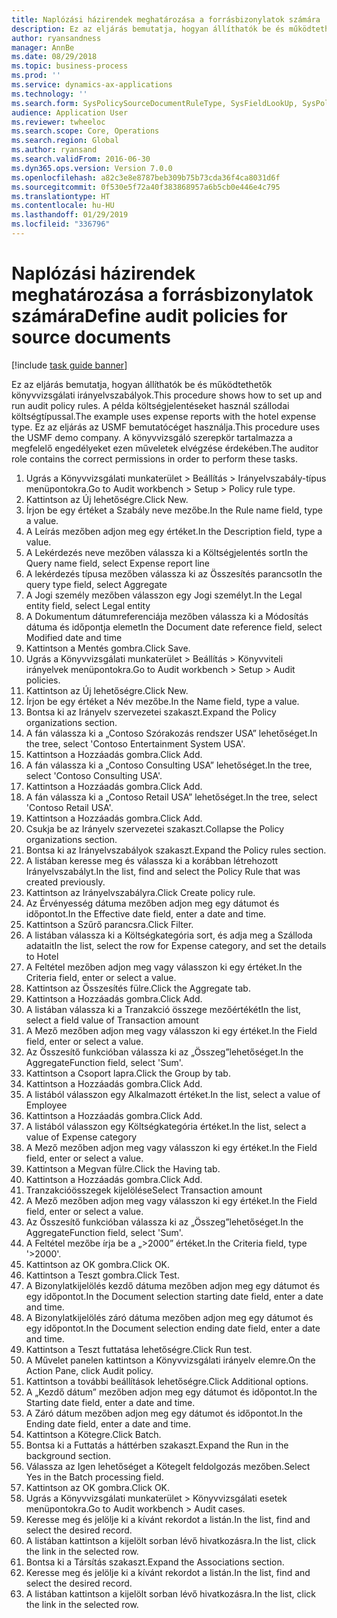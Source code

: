 ```yaml
---
title: Naplózási házirendek meghatározása a forrásbizonylatok számára
description: Ez az eljárás bemutatja, hogyan állíthatók be és működtethetők könyvvizsgálati irányelvszabályok.
author: ryansandness
manager: AnnBe
ms.date: 08/29/2018
ms.topic: business-process
ms.prod: ''
ms.service: dynamics-ax-applications
ms.technology: ''
ms.search.form: SysPolicySourceDocumentRuleType, SysFieldLookUp, SysPolicyListPage, SysPolicy, AuditPolicyRule, SysQueryForm, SysQueryFieldLookUp, AuditPolicyDateSelection, AuditPolicyAdditionalOption, BatchJob, CaseDetail
audience: Application User
ms.reviewer: twheeloc
ms.search.scope: Core, Operations
ms.search.region: Global
ms.author: ryansand
ms.search.validFrom: 2016-06-30
ms.dyn365.ops.version: Version 7.0.0
ms.openlocfilehash: a82c3e8e8787beb309b75b73cda36f4ca8031d6f
ms.sourcegitcommit: 0f530e5f72a40f383868957a6b5cb0e446e4c795
ms.translationtype: HT
ms.contentlocale: hu-HU
ms.lasthandoff: 01/29/2019
ms.locfileid: "336796"
---
```

# <a name="define-audit-policies-for-source-documents"></a><span data-ttu-id="74480-103">Naplózási házirendek meghatározása a forrásbizonylatok számára</span><span class="sxs-lookup"><span data-stu-id="74480-103">Define audit policies for source documents</span></span>

[!include [task guide banner](../../includes/task-guide-banner.md)]

<span data-ttu-id="74480-104">Ez az eljárás bemutatja, hogyan állíthatók be és működtethetők könyvvizsgálati irányelvszabályok.</span><span class="sxs-lookup"><span data-stu-id="74480-104">This procedure shows how to set up and run audit policy rules.</span></span> <span data-ttu-id="74480-105">A példa költségjelentéseket használ szállodai költségtípussal.</span><span class="sxs-lookup"><span data-stu-id="74480-105">The example uses expense reports with the hotel expense type.</span></span> <span data-ttu-id="74480-106">Ez az eljárás az USMF bemutatócéget használja.</span><span class="sxs-lookup"><span data-stu-id="74480-106">This procedure uses the USMF demo company.</span></span> <span data-ttu-id="74480-107">A könyvvizsgáló szerepkör tartalmazza a megfelelő engedélyeket ezen műveletek elvégzése érdekében.</span><span class="sxs-lookup"><span data-stu-id="74480-107">The auditor role contains the correct permissions in order to perform these tasks.</span></span>

1. <span data-ttu-id="74480-108">Ugrás a Könyvvizsgálati munkaterület > Beállítás > Irányelvszabály-típus menüpontokra.</span><span class="sxs-lookup"><span data-stu-id="74480-108">Go to Audit workbench > Setup > Policy rule type.</span></span>
2. <span data-ttu-id="74480-109">Kattintson az Új lehetőségre.</span><span class="sxs-lookup"><span data-stu-id="74480-109">Click New.</span></span>
3. <span data-ttu-id="74480-110">Írjon be egy értéket a Szabály neve mezőbe.</span><span class="sxs-lookup"><span data-stu-id="74480-110">In the Rule name field, type a value.</span></span>
4. <span data-ttu-id="74480-111">A Leírás mezőben adjon meg egy értéket.</span><span class="sxs-lookup"><span data-stu-id="74480-111">In the Description field, type a value.</span></span>
5. <span data-ttu-id="74480-112">A Lekérdezés neve mezőben válassza ki a Költségjelentés sort</span><span class="sxs-lookup"><span data-stu-id="74480-112">In the Query name field, select Expense report line</span></span>
6. <span data-ttu-id="74480-113">A lekérdezés típusa mezőben válassza ki az Összesítés parancsot</span><span class="sxs-lookup"><span data-stu-id="74480-113">In the query type field, select Aggregate</span></span>
7. <span data-ttu-id="74480-114">A Jogi személy mezőben válasszon egy Jogi személyt.</span><span class="sxs-lookup"><span data-stu-id="74480-114">In the Legal entity field, select Legal entity</span></span>
8. <span data-ttu-id="74480-115">A Dokumentum dátumreferenciája mezőben válassza ki a Módosítás dátuma és időpontja elemet</span><span class="sxs-lookup"><span data-stu-id="74480-115">In the Document date reference field, select Modified date and time</span></span>
9. <span data-ttu-id="74480-116">Kattintson a Mentés gombra.</span><span class="sxs-lookup"><span data-stu-id="74480-116">Click Save.</span></span>
10. <span data-ttu-id="74480-117">Ugrás a Könyvvizsgálati munkaterület > Beállítás > Könyvviteli irányelvek menüpontokra.</span><span class="sxs-lookup"><span data-stu-id="74480-117">Go to Audit workbench > Setup > Audit policies.</span></span>
11. <span data-ttu-id="74480-118">Kattintson az Új lehetőségre.</span><span class="sxs-lookup"><span data-stu-id="74480-118">Click New.</span></span>
12. <span data-ttu-id="74480-119">Írjon be egy értéket a Név mezőbe.</span><span class="sxs-lookup"><span data-stu-id="74480-119">In the Name field, type a value.</span></span>
13. <span data-ttu-id="74480-120">Bontsa ki az Irányelv szervezetei szakaszt.</span><span class="sxs-lookup"><span data-stu-id="74480-120">Expand the Policy organizations section.</span></span>
14. <span data-ttu-id="74480-121">A fán válassza ki a „Contoso Szórakozás rendszer USA” lehetőséget.</span><span class="sxs-lookup"><span data-stu-id="74480-121">In the tree, select 'Contoso Entertainment System USA'.</span></span>
15. <span data-ttu-id="74480-122">Kattintson a Hozzáadás gombra.</span><span class="sxs-lookup"><span data-stu-id="74480-122">Click Add.</span></span>
16. <span data-ttu-id="74480-123">A fán válassza ki a „Contoso Consulting USA” lehetőséget.</span><span class="sxs-lookup"><span data-stu-id="74480-123">In the tree, select 'Contoso Consulting USA'.</span></span>
17. <span data-ttu-id="74480-124">Kattintson a Hozzáadás gombra.</span><span class="sxs-lookup"><span data-stu-id="74480-124">Click Add.</span></span>
18. <span data-ttu-id="74480-125">A fán válassza ki a „Contoso Retail USA” lehetőséget.</span><span class="sxs-lookup"><span data-stu-id="74480-125">In the tree, select 'Contoso Retail USA'.</span></span>
19. <span data-ttu-id="74480-126">Kattintson a Hozzáadás gombra.</span><span class="sxs-lookup"><span data-stu-id="74480-126">Click Add.</span></span>
20. <span data-ttu-id="74480-127">Csukja be az Irányelv szervezetei szakaszt.</span><span class="sxs-lookup"><span data-stu-id="74480-127">Collapse the Policy organizations section.</span></span>
21. <span data-ttu-id="74480-128">Bontsa ki az Irányelvszabályok szakaszt.</span><span class="sxs-lookup"><span data-stu-id="74480-128">Expand the Policy rules section.</span></span>
22. <span data-ttu-id="74480-129">A listában keresse meg és válassza ki a korábban létrehozott Irányelvszabályt.</span><span class="sxs-lookup"><span data-stu-id="74480-129">In the list, find and select the Policy Rule that was created previously.</span></span>
23. <span data-ttu-id="74480-130">Kattintson az Irányelvszabályra.</span><span class="sxs-lookup"><span data-stu-id="74480-130">Click Create policy rule.</span></span>
24. <span data-ttu-id="74480-131">Az Érvényesség dátuma mezőben adjon meg egy dátumot és időpontot.</span><span class="sxs-lookup"><span data-stu-id="74480-131">In the Effective date field, enter a date and time.</span></span>
25. <span data-ttu-id="74480-132">Kattintson a Szűrő parancsra.</span><span class="sxs-lookup"><span data-stu-id="74480-132">Click Filter.</span></span>
26. <span data-ttu-id="74480-133">A listában válassza ki a Költségkategória sort, és adja meg a Szálloda adatait</span><span class="sxs-lookup"><span data-stu-id="74480-133">In the list, select the row for Expense category, and set the details to Hotel</span></span>
27. <span data-ttu-id="74480-134">A Feltétel mezőben adjon meg vagy válasszon ki egy értéket.</span><span class="sxs-lookup"><span data-stu-id="74480-134">In the Criteria field, enter or select a value.</span></span>
28. <span data-ttu-id="74480-135">Kattintson az Összesítés fülre.</span><span class="sxs-lookup"><span data-stu-id="74480-135">Click the Aggregate tab.</span></span>
29. <span data-ttu-id="74480-136">Kattintson a Hozzáadás gombra.</span><span class="sxs-lookup"><span data-stu-id="74480-136">Click Add.</span></span>
30. <span data-ttu-id="74480-137">A listában válassza ki a Tranzakció összege mezőértékét</span><span class="sxs-lookup"><span data-stu-id="74480-137">In the list, select a field value of Transaction amount</span></span>
31. <span data-ttu-id="74480-138">A Mező mezőben adjon meg vagy válasszon ki egy értéket.</span><span class="sxs-lookup"><span data-stu-id="74480-138">In the Field field, enter or select a value.</span></span>
32. <span data-ttu-id="74480-139">Az Összesítő funkcióban válassza ki az „Összeg”lehetőséget.</span><span class="sxs-lookup"><span data-stu-id="74480-139">In the AggregateFunction field, select 'Sum'.</span></span>
33. <span data-ttu-id="74480-140">Kattintson a Csoport lapra.</span><span class="sxs-lookup"><span data-stu-id="74480-140">Click the Group by tab.</span></span>
34. <span data-ttu-id="74480-141">Kattintson a Hozzáadás gombra.</span><span class="sxs-lookup"><span data-stu-id="74480-141">Click Add.</span></span>
35. <span data-ttu-id="74480-142">A listából válasszon egy Alkalmazott értéket.</span><span class="sxs-lookup"><span data-stu-id="74480-142">In the list, select a value of Employee</span></span> 
36. <span data-ttu-id="74480-143">Kattintson a Hozzáadás gombra.</span><span class="sxs-lookup"><span data-stu-id="74480-143">Click Add.</span></span>
37. <span data-ttu-id="74480-144">A listából válasszon egy Költségkategória értéket.</span><span class="sxs-lookup"><span data-stu-id="74480-144">In the list, select a value of Expense category</span></span>
38. <span data-ttu-id="74480-145">A Mező mezőben adjon meg vagy válasszon ki egy értéket.</span><span class="sxs-lookup"><span data-stu-id="74480-145">In the Field field, enter or select a value.</span></span>
39. <span data-ttu-id="74480-146">Kattintson a Megvan fülre.</span><span class="sxs-lookup"><span data-stu-id="74480-146">Click the Having tab.</span></span>
40. <span data-ttu-id="74480-147">Kattintson a Hozzáadás gombra.</span><span class="sxs-lookup"><span data-stu-id="74480-147">Click Add.</span></span>
41. <span data-ttu-id="74480-148">Tranzakcióösszegek kijelölése</span><span class="sxs-lookup"><span data-stu-id="74480-148">Select Transaction amount</span></span>
42. <span data-ttu-id="74480-149">A Mező mezőben adjon meg vagy válasszon ki egy értéket.</span><span class="sxs-lookup"><span data-stu-id="74480-149">In the Field field, enter or select a value.</span></span>
43. <span data-ttu-id="74480-150">Az Összesítő funkcióban válassza ki az „Összeg”lehetőséget.</span><span class="sxs-lookup"><span data-stu-id="74480-150">In the AggregateFunction field, select 'Sum'.</span></span>
44. <span data-ttu-id="74480-151">A Feltétel mezőbe írja be a „>2000” értéket.</span><span class="sxs-lookup"><span data-stu-id="74480-151">In the Criteria field, type '>2000'.</span></span>
45. <span data-ttu-id="74480-152">Kattintson az OK gombra.</span><span class="sxs-lookup"><span data-stu-id="74480-152">Click OK.</span></span>
46. <span data-ttu-id="74480-153">Kattintson a Teszt gombra.</span><span class="sxs-lookup"><span data-stu-id="74480-153">Click Test.</span></span>
47. <span data-ttu-id="74480-154">A Bizonylatkijelölés kezdő dátuma mezőben adjon meg egy dátumot és egy időpontot.</span><span class="sxs-lookup"><span data-stu-id="74480-154">In the Document selection starting date field, enter a date and time.</span></span>
48. <span data-ttu-id="74480-155">A Bizonylatkijelölés záró dátuma mezőben adjon meg egy dátumot és egy időpontot.</span><span class="sxs-lookup"><span data-stu-id="74480-155">In the Document selection ending date field, enter a date and time.</span></span>
49. <span data-ttu-id="74480-156">Kattintson a Teszt futtatása lehetőségre.</span><span class="sxs-lookup"><span data-stu-id="74480-156">Click Run test.</span></span>
50. <span data-ttu-id="74480-157">A Művelet panelen kattintson a Könyvvizsgálati irányelv elemre.</span><span class="sxs-lookup"><span data-stu-id="74480-157">On the Action Pane, click Audit policy.</span></span>
51. <span data-ttu-id="74480-158">Kattintson a további beállítások lehetőségre.</span><span class="sxs-lookup"><span data-stu-id="74480-158">Click Additional options.</span></span>
52. <span data-ttu-id="74480-159">A „Kezdő dátum” mezőben adjon meg egy dátumot és időpontot.</span><span class="sxs-lookup"><span data-stu-id="74480-159">In the Starting date field, enter a date and time.</span></span>
53. <span data-ttu-id="74480-160">A Záró dátum mezőben adjon meg egy dátumot és időpontot.</span><span class="sxs-lookup"><span data-stu-id="74480-160">In the Ending date field, enter a date and time.</span></span>
54. <span data-ttu-id="74480-161">Kattintson a Kötegre.</span><span class="sxs-lookup"><span data-stu-id="74480-161">Click Batch.</span></span>
55. <span data-ttu-id="74480-162">Bontsa ki a Futtatás a háttérben szakaszt.</span><span class="sxs-lookup"><span data-stu-id="74480-162">Expand the Run in the background section.</span></span>
56. <span data-ttu-id="74480-163">Válassza az Igen lehetőséget a Kötegelt feldolgozás mezőben.</span><span class="sxs-lookup"><span data-stu-id="74480-163">Select Yes in the Batch processing field.</span></span>
57. <span data-ttu-id="74480-164">Kattintson az OK gombra.</span><span class="sxs-lookup"><span data-stu-id="74480-164">Click OK.</span></span>
58. <span data-ttu-id="74480-165">Ugrás a Könyvvizsgálati munkaterület > Könyvvizsgálati esetek menüpontokra.</span><span class="sxs-lookup"><span data-stu-id="74480-165">Go to Audit workbench > Audit cases.</span></span>
59. <span data-ttu-id="74480-166">Keresse meg és jelölje ki a kívánt rekordot a listán.</span><span class="sxs-lookup"><span data-stu-id="74480-166">In the list, find and select the desired record.</span></span>
60. <span data-ttu-id="74480-167">A listában kattintson a kijelölt sorban lévő hivatkozásra.</span><span class="sxs-lookup"><span data-stu-id="74480-167">In the list, click the link in the selected row.</span></span>
61. <span data-ttu-id="74480-168">Bontsa ki a Társítás szakaszt.</span><span class="sxs-lookup"><span data-stu-id="74480-168">Expand the Associations section.</span></span>
62. <span data-ttu-id="74480-169">Keresse meg és jelölje ki a kívánt rekordot a listán.</span><span class="sxs-lookup"><span data-stu-id="74480-169">In the list, find and select the desired record.</span></span>
63. <span data-ttu-id="74480-170">A listában kattintson a kijelölt sorban lévő hivatkozásra.</span><span class="sxs-lookup"><span data-stu-id="74480-170">In the list, click the link in the selected row.</span></span>

